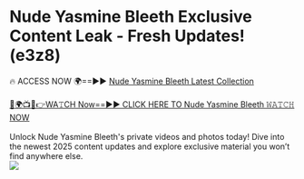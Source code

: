 # Nude Yasmine Bleeth Exclusive Content Leak - Fresh Updates! (e3z8)

🔥 ACCESS NOW 🌍==►► <a href="https://tinyurl.com/2mz8nhtm" rel="nofollow">Nude Yasmine Bleeth Latest Collection</a>
<br><br>
[🔴🌍📺📱👉WA𝚃CH Now==►► CLICK HERE TO Nude Yasmine Bleeth 𝚆𝙰𝚃𝙲𝙷 NOW](https://tinyurl.com/2mz8nhtm)
<br><br>
Unlock Nude Yasmine Bleeth's private videos and photos today! Dive into the newest 2025 content updates and explore exclusive material you won’t find anywhere else.
<br>
<a href="https://tinyurl.com/2mz8nhtm" rel="nofollow" data-target="animated-image.originalLink"><img src="https://camo.githubusercontent.com/8a4f000d20f83aca3bf7ec5f350d767afa0574a8a352519fd8cfa583a6f93a33/68747470733a2f2f692e696d6775722e636f6d2f644a486b345a712e676966" data-canonical-src="https://i.imgur.com/dJHk4Zq.gif" style="max-width: 100%; display: inline-block;" data-target="animated-image.originalImage"></a>
<br>
